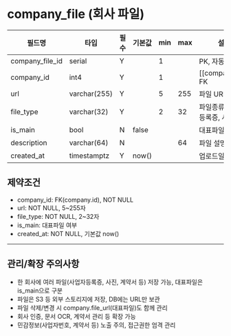 # company_file (회사 파일)

| 필드명          | 타입         | 필수 | 기본값 | min | max | 설명                            |
| --------------- | ------------ | ---- | ------ | --- | --- | ------------------------------- |
| company_file_id | serial       | Y    |        | 1   |     | PK, 자동 증가                   |
| company_id      | int4         | Y    |        | 1   |     | [[company.id]], FK              |
| url             | varchar(255) | Y    |        | 5   | 255 | 파일 URL                        |
| file_type       | varchar(32)  | Y    |        | 2   | 32  | 파일종류(사업자등록증, 사진 등) |
| is_main         | bool         | N    | false  |     |     | 대표파일 여부                   |
| description     | varchar(64)  | N    |        |     | 64  | 파일 설명                       |
| created_at      | timestamptz  | Y    | now()  |     |     | 업로드일시                      |

## 제약조건

- company_id: FK(company.id), NOT NULL
- url: NOT NULL, 5~255자
- file_type: NOT NULL, 2~32자
- is_main: 대표파일 여부
- created_at: NOT NULL, 기본값 now()

---

## 관리/확장 주의사항

- 한 회사에 여러 파일(사업자등록증, 사진, 계약서 등) 저장 가능, 대표파일은 is_main으로 구분
- 파일은 S3 등 외부 스토리지에 저장, DB에는 URL만 보관
- 파일 삭제/변경 시 company.file_url(대표파일)도 함께 관리
- 회사 인증, 문서 OCR, 계약서 관리 등 확장 가능
- 민감정보(사업자번호, 계약서 등) 노출 주의, 접근권한 엄격 관리
